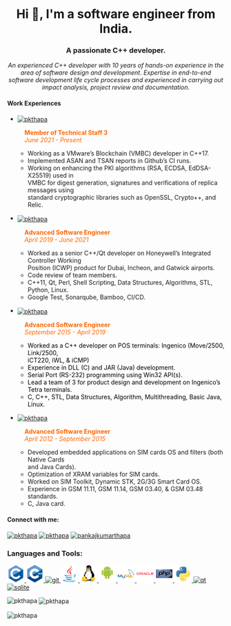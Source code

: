 <h1 align="center">Hi 👋, I'm a software engineer from India.</h1>
<h3 align="center">A passionate C++ developer.</h3>
<p style="text-align: center;"><em>An experienced C++ developer with 10 years of hands-on experience in the area of software design and development. Expertise in end-to-end software development life cycle processes and experienced in carrying out impact analysis, project review and documentation.</em></p>
<h4 align="left">Work Experiences</h4>
<ul>
<li><a href="https://www.vmware.com/" target="blank"><img src="https://user-images.githubusercontent.com/20440403/185793707-f8791220-484e-45cc-9319-7c9f40977966.JPG" alt="pkthapa" width="120" height="25" align="center" /></a></li>
</ul>
<p style="padding-left: 40px;" align="left"><span style="color: #ff6600;"><strong>Member of Technical Staff 3</strong></span><br /><span style="color: #ff6600;"><em>June 2021 - Present</em></span></p>
<ul>
<li style="list-style-type: none;">
<ul>
<li>Working as a VMware&rsquo;s Blockchain (VMBC) developer in C++17.</li>
<li>Implemented ASAN and TSAN reports in Github&rsquo;s CI runs.</li>
<li>Working on enhancing the PKI algorithms (RSA, ECDSA, EdDSA-X25519) used in<br />VMBC for digest generation, signatures and verifications of replica messages using<br />standard cryptographic libraries such as OpenSSL, Crypto++, and Relic.</li>
</ul>
</li>
</ul>
<ul>
<li><a href="https://www.honeywell.com/" target="blank"><img src="https://user-images.githubusercontent.com/20440403/185794175-be415b6c-02cc-4237-a84c-a6fb0a5f6281.png" alt="pkthapa" width="120" height="25" align="center" /></a></li>
</ul>
<p style="padding-left: 40px;"><span style="color: #ff6600;"><strong>Advanced Software Engineer</strong></span><br /><span style="color: #ff6600;"><em>April 2019 - June 2021</em></span></p>
<ul>
<li style="list-style-type: none;">
<ul>
<li>Worked as a senior C++/Qt developer on Honeywell&rsquo;s Integrated Controller Working<br />Position (ICWP) product for Dubai, Incheon, and Gatwick airports.</li>
<li>Code review of team members.</li>
<li>C++11, Qt, Perl, Shell Scripting, Data Structures, Algorithms, STL, Python, Linux.</li>
<li>Google Test, Sonarqube, Bamboo, CI/CD.</li>
</ul>
</li>
</ul>
<ul>
<li><a href="https://www.innoviti.com/" target="blank"><img src="https://user-images.githubusercontent.com/20440403/185794584-a8d1fcd3-9d06-48bc-bd77-1e8d85f94ad2.png" alt="pkthapa" width="120" height="35" align="center" /></a></li>
</ul>
<p style="padding-left: 40px;"><span style="color: #ff6600;"><strong>Advanced Software Engineer</strong></span><br /><span style="color: #ff6600;"><em>September 2015 - April 2019</em></span></p>
<ul>
<li style="list-style-type: none;">
<ul>
<li><span style="color: #000000;">Worked as a C++ developer on POS terminals: Ingenico (Move/2500, Link/2500,<br />iCT220, iWL, &amp; iCMP)</span></li>
<li><span style="color: #000000;">Experience in DLL (C) and JAR (Java) development.</span></li>
<li><span style="color: #000000;">Serial Port (RS-232) programming using Win32 API(s).</span></li>
<li><span style="color: #000000;">Lead a team of 3 for product design and development on Ingenico&rsquo;s Tetra terminals.</span></li>
<li><span style="color: #000000;">C, C++, STL, Data Structures, Algorithm, Multithreading, Basic Java, Linux.</span></li>
</ul>
</li>
</ul>
<ul>
<li><a href="https://www.thalesgroup.com/en/markets/digital-identity-and-security" target="blank"><img src="https://user-images.githubusercontent.com/20440403/185794783-1f0e5f14-d4e4-48e3-9b6a-39e2c5cf6a67.png" alt="pkthapa" width="120" height="35" align="center" /></a></li>
</ul>
<p style="padding-left: 40px;"><span style="color: #ff6600;"><strong>Advanced Software Engineer</strong></span><br /><span style="color: #ff6600;"><em>April 2012 - September 2015</em></span></p>
<ul>
<li style="list-style-type: none;">
<ul>
<li>Developed embedded applications on SIM cards OS and filters (both Native Cards<br />and Java Cards).</li>
<li>Optimization of XRAM variables for SIM cards.</li>
<li>Worked on SIM Toolkit, Dynamic STK, 2G/3G Smart Card OS.</li>
<li>Experience in GSM 11.11, GSM 11.14, GSM 03.40, &amp; GSM 03.48 standards.</li>
<li>C, Java card.</li>
</ul>
</li>
</ul>
<h4 align="left">Connect with me:</h4>
<p align="left"><a href="https://linkedin.com/in/pkthapa" target="blank"><img src="https://raw.githubusercontent.com/rahuldkjain/github-profile-readme-generator/master/src/images/icons/Social/linked-in-alt.svg" alt="pkthapa" width="40" height="30" align="center" /></a> <a href="https://stackoverflow.com/users/pkthapa" target="blank"><img src="https://raw.githubusercontent.com/rahuldkjain/github-profile-readme-generator/master/src/images/icons/Social/stack-overflow.svg" alt="pkthapa" width="40" height="30" align="center" /></a> <a href="https://fb.com/pankajkumarthapa" target="blank"><img src="https://raw.githubusercontent.com/rahuldkjain/github-profile-readme-generator/master/src/images/icons/Social/facebook.svg" alt="pankajkumarthapa" width="40" height="30" align="center" /></a></p>
<h3 align="left">Languages and Tools:</h3>
<p align="left"></a> <a href="https://www.cprogramming.com/" target="_blank" rel="noreferrer"> <img src="https://raw.githubusercontent.com/devicons/devicon/master/icons/c/c-original.svg" alt="c" width="40" height="40" /> </a> <a href="https://www.w3schools.com/cpp/" target="_blank" rel="noreferrer"> <img src="https://raw.githubusercontent.com/devicons/devicon/master/icons/cplusplus/cplusplus-original.svg" alt="cplusplus" width="40" height="40" /> </a> <a href="https://git-scm.com/" target="_blank" rel="noreferrer"> <img src="https://www.vectorlogo.zone/logos/git-scm/git-scm-icon.svg" alt="git" width="40" height="40" /> </a> <a href="https://www.java.com" target="_blank" rel="noreferrer"> <img src="https://raw.githubusercontent.com/devicons/devicon/master/icons/java/java-original.svg" alt="java" width="40" height="40" /> </a> <a href="https://www.linux.org/" target="_blank" rel="noreferrer"> <img src="https://raw.githubusercontent.com/devicons/devicon/master/icons/linux/linux-original.svg" alt="linux" width="40" height="40" /> </a> <a href="https://developer.android.com" target="_blank" rel="noreferrer"> <img src="https://raw.githubusercontent.com/devicons/devicon/master/icons/android/android-original-wordmark.svg" alt="android" width="40" height="40" /> <a href="https://www.mysql.com/" target="_blank" rel="noreferrer"> <img src="https://raw.githubusercontent.com/devicons/devicon/master/icons/mysql/mysql-original-wordmark.svg" alt="mysql" width="40" height="40" /> </a> <a href="https://www.oracle.com/" target="_blank" rel="noreferrer"> <img src="https://raw.githubusercontent.com/devicons/devicon/master/icons/oracle/oracle-original.svg" alt="oracle" width="40" height="40" /> </a> <a href="https://www.php.net" target="_blank" rel="noreferrer"> <img src="https://raw.githubusercontent.com/devicons/devicon/master/icons/php/php-original.svg" alt="php" width="40" height="40" /> </a> <a href="https://www.python.org" target="_blank" rel="noreferrer"> <img src="https://raw.githubusercontent.com/devicons/devicon/master/icons/python/python-original.svg" alt="python" width="40" height="40" /> </a> <a href="https://www.qt.io/" target="_blank" rel="noreferrer"> <img src="https://upload.wikimedia.org/wikipedia/commons/0/0b/Qt_logo_2016.svg" alt="qt" width="40" height="40" /> </a> <a href="https://www.sqlite.org/" target="_blank" rel="noreferrer"> <img src="https://www.vectorlogo.zone/logos/sqlite/sqlite-icon.svg" alt="sqlite" width="40" height="40" /> </a></p>
<p><img src="https://github-readme-stats.vercel.app/api/top-langs?username=pkthapa&amp;show_icons=true&amp;locale=en&amp;layout=compact" alt="pkthapa" align="left" /></p>
<p>&nbsp;<img src="https://github-readme-stats.vercel.app/api?username=pkthapa&amp;show_icons=true&amp;locale=en" alt="pkthapa" align="center" /></p>
<p><img src="https://github-readme-streak-stats.herokuapp.com/?user=pkthapa&amp;" alt="pkthapa" align="center" /></p>
